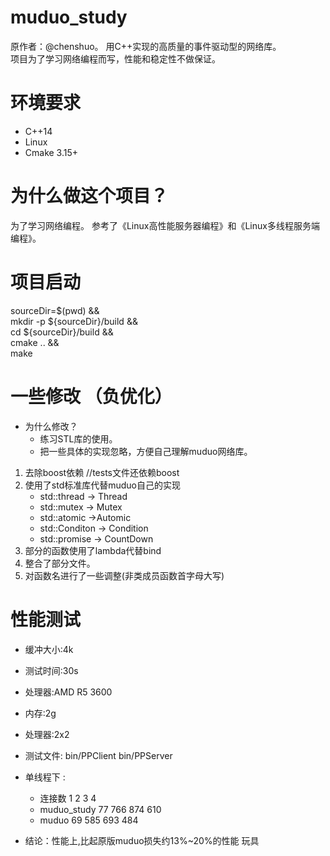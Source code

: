 # muduo_study  
原作者：@chenshuo。 
用C++实现的高质量的事件驱动型的网络库。  
项目为了学习网络编程而写，性能和稳定性不做保证。  
# 环境要求
- C++14
- Linux
- Cmake 3.15+
# 为什么做这个项目？  
为了学习网络编程。
参考了《Linux高性能服务器编程》和《Linux多线程服务端编程》。 
# 项目启动
sourceDir=$(pwd) &&\
mkdir -p ${sourceDir}/build && \
cd ${sourceDir}/build && \
cmake .. && \
make
# 一些修改 （负优化）
- 为什么修改？  
	- 练习STL库的使用。
	- 把一些具体的实现忽略，方便自己理解muduo网络库。  
1. 去除boost依赖 //tests文件还依赖boost  
2. 使用了std标准库代替muduo自己的实现  
	- std::thread -> Thread
	- std::mutex -> Mutex
	- std::atomic ->Automic
	- std::Conditon -> Condition	
	- std::promise -> CountDown
3. 部分的函数使用了lambda代替bind
4. 整合了部分文件。  
5. 对函数名进行了一些调整(非类成员函数首字母大写)  
# 性能测试
- 缓冲大小:4k
- 测试时间:30s  
- 处理器:AMD R5 3600  
- 内存:2g  
- 处理器:2x2  
- 测试文件: bin/PPClient bin/PPServer

- 单线程下 :
	- 连接数		1	2	3	4  
	- muduo_study	77	766	874	610  
	- muduo 	69	585	693	484  
	

- 结论：性能上,比起原版muduo损失约13%~20%的性能 玩具
	



